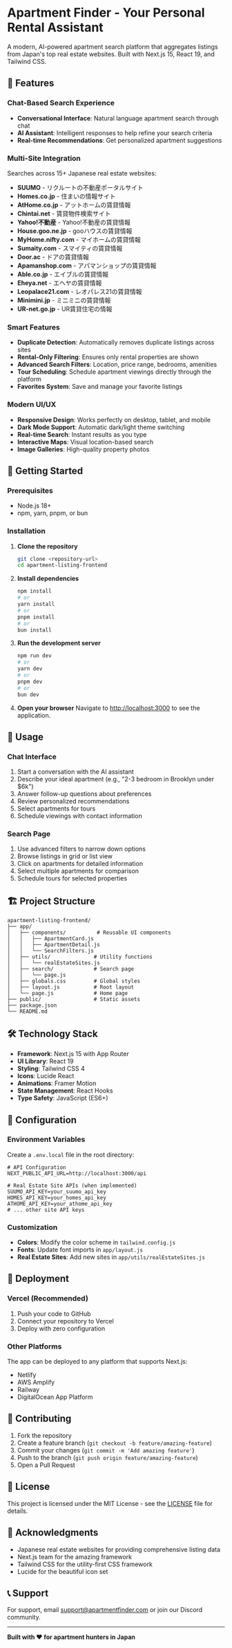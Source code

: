# Apartment Finder - Your Personal Rental Assistant

A modern, AI-powered apartment search platform that aggregates listings from Japan's top real estate websites. Built with Next.js 15, React 19, and Tailwind CSS.

## 🌟 Features

### Chat-Based Search Experience
- **Conversational Interface**: Natural language apartment search through chat
- **AI Assistant**: Intelligent responses to help refine your search criteria
- **Real-time Recommendations**: Get personalized apartment suggestions

### Multi-Site Integration
Searches across 15+ Japanese real estate websites:
- **SUUMO** - リクルートの不動産ポータルサイト
- **Homes.co.jp** - 住まいの情報サイト
- **AtHome.co.jp** - アットホームの賃貸情報
- **Chintai.net** - 賃貸物件検索サイト
- **Yahoo!不動産** - Yahoo!不動産の賃貸情報
- **House.goo.ne.jp** - gooハウスの賃貸情報
- **MyHome.nifty.com** - マイホームの賃貸情報
- **Sumaity.com** - スマイティの賃貸情報
- **Door.ac** - ドアの賃貸情報
- **Apamanshop.com** - アパマンショップの賃貸情報
- **Able.co.jp** - エイブルの賃貸情報
- **Eheya.net** - エヘヤの賃貸情報
- **Leopalace21.com** - レオパレス21の賃貸情報
- **Minimini.jp** - ミニミニの賃貸情報
- **UR-net.go.jp** - UR賃貸住宅の情報

### Smart Features
- **Duplicate Detection**: Automatically removes duplicate listings across sites
- **Rental-Only Filtering**: Ensures only rental properties are shown
- **Advanced Search Filters**: Location, price range, bedrooms, amenities
- **Tour Scheduling**: Schedule apartment viewings directly through the platform
- **Favorites System**: Save and manage your favorite listings

### Modern UI/UX
- **Responsive Design**: Works perfectly on desktop, tablet, and mobile
- **Dark Mode Support**: Automatic dark/light theme switching
- **Real-time Search**: Instant results as you type
- **Interactive Maps**: Visual location-based search
- **Image Galleries**: High-quality property photos

## 🚀 Getting Started

### Prerequisites
- Node.js 18+ 
- npm, yarn, pnpm, or bun

### Installation

1. **Clone the repository**
   ```bash
   git clone <repository-url>
   cd apartment-listing-frontend
   ```

2. **Install dependencies**
   ```bash
   npm install
   # or
   yarn install
   # or
   pnpm install
   # or
   bun install
   ```

3. **Run the development server**
   ```bash
   npm run dev
   # or
   yarn dev
   # or
   pnpm dev
   # or
   bun dev
   ```

4. **Open your browser**
   Navigate to [http://localhost:3000](http://localhost:3000) to see the application.

## 📱 Usage

### Chat Interface
1. Start a conversation with the AI assistant
2. Describe your ideal apartment (e.g., "2-3 bedroom in Brooklyn under $6k")
3. Answer follow-up questions about preferences
4. Review personalized recommendations
5. Select apartments for tours
6. Schedule viewings with contact information

### Search Page
1. Use advanced filters to narrow down options
2. Browse listings in grid or list view
3. Click on apartments for detailed information
4. Select multiple apartments for comparison
5. Schedule tours for selected properties

## 🏗️ Project Structure

```
apartment-listing-frontend/
├── app/
│   ├── components/          # Reusable UI components
│   │   ├── ApartmentCard.js
│   │   ├── ApartmentDetail.js
│   │   └── SearchFilters.js
│   ├── utils/              # Utility functions
│   │   └── realEstateSites.js
│   ├── search/             # Search page
│   │   └── page.js
│   ├── globals.css         # Global styles
│   ├── layout.js           # Root layout
│   └── page.js             # Home page
├── public/                 # Static assets
├── package.json
└── README.md
```

## 🛠️ Technology Stack

- **Framework**: Next.js 15 with App Router
- **UI Library**: React 19
- **Styling**: Tailwind CSS 4
- **Icons**: Lucide React
- **Animations**: Framer Motion
- **State Management**: React Hooks
- **Type Safety**: JavaScript (ES6+)

## 🔧 Configuration

### Environment Variables
Create a `.env.local` file in the root directory:

```env
# API Configuration
NEXT_PUBLIC_API_URL=http://localhost:3000/api

# Real Estate Site APIs (when implemented)
SUUMO_API_KEY=your_suumo_api_key
HOMES_API_KEY=your_homes_api_key
ATHOME_API_KEY=your_athome_api_key
# ... other site API keys
```

### Customization
- **Colors**: Modify the color scheme in `tailwind.config.js`
- **Fonts**: Update font imports in `app/layout.js`
- **Real Estate Sites**: Add new sites in `app/utils/realEstateSites.js`

## 🚀 Deployment

### Vercel (Recommended)
1. Push your code to GitHub
2. Connect your repository to Vercel
3. Deploy with zero configuration

### Other Platforms
The app can be deployed to any platform that supports Next.js:
- Netlify
- AWS Amplify
- Railway
- DigitalOcean App Platform

## 🤝 Contributing

1. Fork the repository
2. Create a feature branch (`git checkout -b feature/amazing-feature`)
3. Commit your changes (`git commit -m 'Add amazing feature'`)
4. Push to the branch (`git push origin feature/amazing-feature`)
5. Open a Pull Request

## 📄 License

This project is licensed under the MIT License - see the [LICENSE](LICENSE) file for details.

## 🙏 Acknowledgments

- Japanese real estate websites for providing comprehensive listing data
- Next.js team for the amazing framework
- Tailwind CSS for the utility-first CSS framework
- Lucide for the beautiful icon set

## 📞 Support

For support, email support@apartmentfinder.com or join our Discord community.

---

**Built with ❤️ for apartment hunters in Japan**
